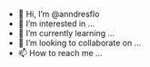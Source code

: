 - 👋 Hi, I’m @anndresflo
- 👀 I’m interested in ...
- 🌱 I’m currently learning ...
- 💞️ I’m looking to collaborate on ...
- 📫 How to reach me ...

<!---
anndresflo/anndresflo is a ✨ special ✨ repository because its `README.md` (this file) appears on your GitHub profile.
You can click the Preview link to take a look at your changes.
--->
